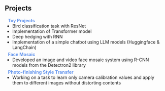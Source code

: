 ## Projects

<h4 style="margin:0 10px 0; color:CornflowerBlue;">Toy Projects</h4>

<ul style="margin:0 0 5px;">
    <li><autocolor>Bird classification task with ResNet</autocolor></li>
    <li><autocolor>Implementation of Transformer model</autocolor></li>
    <li><autocolor>Deep hedging with RNN</autocolor></li>
    <li><autocolor>Implementation of a simple chatbot using LLM models (Huggingface & LangChain)</autocolor></li>
</ul>

<h4 style="margin:0 10px 0; color:CornflowerBlue;">Face Mosaic</h4>

<ul style="margin:0 0 5px;">
    <li><autocolor>Developed an image and video face mosaic system using R-CNN models from the Detectron2 library</autocolor></li>
</ul>

<h4 style="margin:0 10px 0; color:CornflowerBlue;">Photo-finishing Style Transfer</h4>

<ul style="margin:0 0 20px;">
    <li><autocolor>Working on a task to learn only camera calibration values and apply them to different images without distorting
contents</autocolor></li>
</ul>

